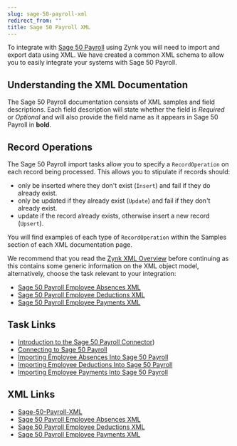 ```yaml
---
slug: sage-50-payroll-xml
redirect_from: ""
title: Sage 50 Payroll XML
---
```

To integrate with [Sage 50 Payroll](sage-50-payroll) using Zynk you will need to import and export data using XML. We have created a common XML schema to allow you to easily integrate your systems with Sage 50 Payroll.

## Understanding the XML Documentation
The Sage 50 Payroll documentation consists of XML samples and field descriptions. Each field description will state whether the field is _Required_ or _Optional_ and will also provide the field name as it appears in Sage 50 Payroll in **bold**.

## Record Operations
The Sage 50 Payroll import tasks allow you to specify a `RecordOperation` on each record being processed. This allows you to stipulate if records should:
- only be inserted where they don't exist (`Insert`) and fail if they do already exist.
- only be updated if they already exist (`Update`) and fail if they don't already exist.
- update if the record already exists, otherwise insert a new record (`Upsert`).  

You will find examples of each type of `RecordOperation` within the Samples section of each XML documentation page.

We recommend that you read the [Zynk XML Overview](zynk-xml-overview) before continuing as this contains some generic information on the XML object model, alternatively, choose the task relevant to your integration:

 * [Sage 50 Payroll Employee Absences XML](sage-50-payroll-employee-absences-xml)
 * [Sage 50 Payroll Employee Deductions XML](sage-50-payroll-employee-deductions-xml)
 * [Sage 50 Payroll Employee Payments XML](sage-50-payroll-employee-payments-xml)
 
## Task Links
- [Introduction to the Sage 50 Payroll Connector](sage-50-payroll))
- [Connecting to Sage 50 Payroll](connecting-to-sage-50-payroll)
- [Importing Employee Absences Into Sage 50 Payroll](importing-employee-absences-into-sage-50-payroll)
- [Importing Employee Deductions Into Sage 50 Payroll](importing-employee-deductions-into-sage-50-payroll)
- [Importing Employee Payments Into Sage 50 Payroll](importing-employee-payments-into-sage-50-payroll)

## XML Links
- [Sage-50-Payroll-XML](sage-50-payroll-xml)
- [Sage 50 Payroll Employee Absences XML](sage-50-payroll-employee-absences-xml)
- [Sage 50 Payroll Employee Deductions XML](sage-50-payroll-employee-deductions-xml)
- [Sage 50 Payroll Employee Payments XML](sage-50-payroll-employee-payments-xml)